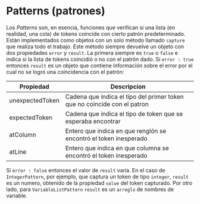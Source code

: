 # Patterns (patrones)
Los *Patterns* son, en esencia, funciones que verifican si una lista (en realidad, una cola) de tokens coincide con cierto patrón
predeterminado. Están implementados como objetos con un solo método llamado `capture` que realiza todo el trabajo. Este método
siempre devuelve un objeto con dos propiedades `error` y `result`. La primera siempre es `true` o `false` e indica si la lista
de tokens coincidió o no con el patrón dado. Si `error : true` entonces `result` es un objeto que contiene información sobre el
error por el cual no se logró una coincidencia con el patrón:

Propiedad              | Descripcion
-----------------------|--------------------
unexpectedToken        | Cadena que indica el tipo del primer token que no coincide con el patron
expectedToken          | Cadena que indica el tipo de token que se esperaba encontrar
atColumn               | Entero que indica en que renglón se encontró el token inesperado
atLine                 | Entero que indica en que columna se encontró el token inesperado

Si `error : false` entonces el valor de `result` varía. En el caso de `IntegerPattern`, por ejemplo, que captura un token de tipo
`integer`, `result` es un numero, obtenido de la propiedad `value` del token capturado. Por otro lado, para `VariableListPattern`
`result` es un `arreglo` de nombres de variable.
